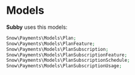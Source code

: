 # Models

**Subby** uses this models:

```php
Snow\Payments\Models\Plan;
Snow\Payments\Models\PlanFeature;
Snow\Payments\Models\PlanSubscription;
Snow\Payments\Models\PlanSubscriptionFeature;
Snow\Payments\Models\PlanSubscriptionSchedule;
Snow\Payments\Models\PlanSubscriptionUsage;
```
